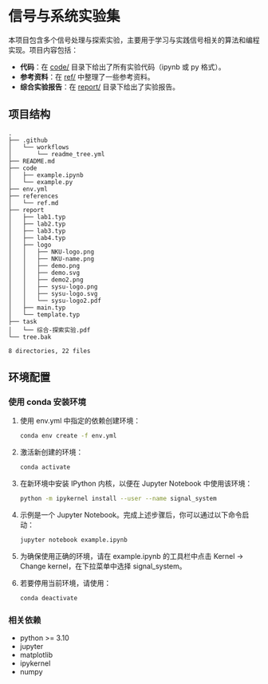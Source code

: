 # 信号与系统实验集

本项目包含多个信号处理与探索实验，主要用于学习与实践信号相关的算法和编程实现。项目内容包括：

- **代码**：在 [code/](code/) 目录下给出了所有实验代码（ipynb 或 py 格式）。
- **参考资料**：在 [ref/](references/) 中整理了一些参考资料。
- **综合实验报告**：在 [report/](report/) 目录下给出了实验报告。

## 项目结构

<!-- readme-tree start -->
```
.
├── .github
│   └── workflows
│       └── readme_tree.yml
├── README.md
├── code
│   ├── example.ipynb
│   └── example.py
├── env.yml
├── references
│   └── ref.md
├── report
│   ├── lab1.typ
│   ├── lab2.typ
│   ├── lab3.typ
│   ├── lab4.typ
│   ├── logo
│   │   ├── NKU-logo.png
│   │   ├── NKU-name.png
│   │   ├── demo.png
│   │   ├── demo.svg
│   │   ├── demo2.png
│   │   ├── sysu-logo.png
│   │   ├── sysu-logo.svg
│   │   └── sysu-logo2.pdf
│   ├── main.typ
│   └── template.typ
├── task
│   └── 综合-探索实验.pdf
└── tree.bak

8 directories, 22 files
```
<!-- readme-tree end -->

## 环境配置

### 使用 conda 安装环境

1. 使用 env.yml 中指定的依赖创建环境：
    ```sh
    conda env create -f env.yml
    ```

2. 激活新创建的环境：
    ```sh
    conda activate
    ```
    
3. 在新环境中安装 IPython 内核，以便在 Jupyter Notebook 中使用该环境： 

    ```sh
    python -m ipykernel install --user --name signal_system
    ```

4. 示例是一个 Jupyter Notebook。完成上述步骤后，你可以通过以下命令启动：
    ```sh
    jupyter notebook example.ipynb
    ```
    
5. 为确保使用正确的环境，请在 example.ipynb 的工具栏中点击 Kernel -> Change kernel，在下拉菜单中选择 signal_system。

6. 若要停用当前环境，请使用：
    ```sh
    conda deactivate
    ```

### 相关依赖

- python >= 3.10
- jupyter
- matplotlib
- ipykernel
- numpy
